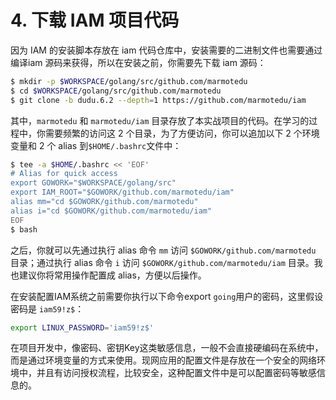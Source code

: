 # 4. 下载 IAM 项目代码

因为 IAM 的安装脚本存放在 iam 代码仓库中，安装需要的二进制文件也需要通过编译iam 源码来获得，所以在安装之前，你需要先下载 iam 源码：

```bash
$ mkdir -p $WORKSPACE/golang/src/github.com/marmotedu
$ cd $WORKSPACE/golang/src/github.com/marmotedu
$ git clone -b dudu.6.2 --depth=1 https://github.com/marmotedu/iam
```

其中，`marmotedu` 和 `marmotedu/iam` 目录存放了本实战项目的代码。在学习的过程中，你需要频繁的访问这 2 个目录，为了方便访问，你可以追加以下 2 个环境变量和 2 个 alias 到`$HOME/.bashrc`文件中：

```bash
$ tee -a $HOME/.bashrc << 'EOF'
# Alias for quick access
export GOWORK="$WORKSPACE/golang/src"
export IAM_ROOT="$GOWORK/github.com/marmotedu/iam"
alias mm="cd $GOWORK/github.com/marmotedu"
alias i="cd $GOWORK/github.com/marmotedu/iam"
EOF
$ bash
```

之后，你就可以先通过执行 alias 命令 `mm` 访问 `$GOWORK/github.com/marmotedu` 目录；通过执行 alias 命令 `i` 访问 `$GOWORK/github.com/marmotedu/iam` 目录。我也建议你将常用操作配置成 alias，方便以后操作。

在安装配置IAM系统之前需要你执行以下命令export `going`用户的密码，这里假设密码是 `iam59!z$`：

```bash
export LINUX_PASSWORD='iam59!z$'
```

在项目开发中，像密码、密钥Key这类敏感信息，一般不会直接硬编码在系统中，而是通过环境变量的方式来使用。现网应用的配置文件是存放在一个安全的网络环境中，并且有访问授权流程，比较安全，这种配置文件中是可以配置密码等敏感信息的。


